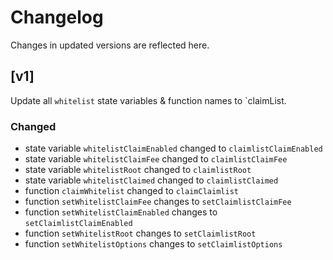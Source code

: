 # Changelog

Changes in updated versions are reflected here.

## [v1]

Update all `whitelist` state variables & function names to `claimList.

### Changed

- state variable `whitelistClaimEnabled` changed to `claimlistClaimEnabled`
- state variable `whitelistClaimFee` changed to `claimlistClaimFee`
- state variable `whitelistRoot` changed to `claimlistRoot`
- state variable `whitelistClaimed` changed to `claimlistClaimed`
- function `claimWhitelist` changed to `claimClaimlist`
- function `setWhitelistClaimFee` changes to `setClaimlistClaimFee`
- function `setWhitelistClaimEnabled` changes to `setClaimlistClaimEnabled`
- function `setWhitelistRoot` changes to `setClaimlistRoot`
- function `setWhitelistOptions` changes to `setClaimlistOptions`
